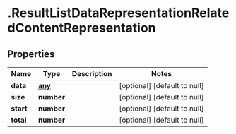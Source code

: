 # .ResultListDataRepresentationRelatedContentRepresentation

## Properties
Name | Type | Description | Notes
------------ | ------------- | ------------- | -------------
**data** | [**any**](RelatedContentRepresentation.md) |  | [optional] [default to null]
**size** | **number** |  | [optional] [default to null]
**start** | **number** |  | [optional] [default to null]
**total** | **number** |  | [optional] [default to null]


